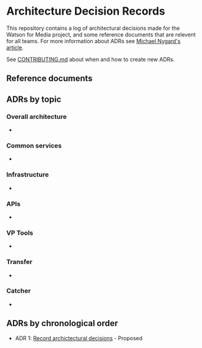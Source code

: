 # Architecture Decision Records

This repository contains a log of architectural decisions made for the Watson for Media project, and some reference documents that are relevent for all teams. For more information about ADRs see [Michael Nygard's article](http://thinkrelevance.com/blog/2011/11/15/documenting-architecture-decisions).

See [CONTRIBUTING.md](CONTRIBUTING.md) about when and how to create new ADRs.

## Reference documents


## ADRs by topic


### Overall architecture

* 

### Common services

* 

### Infrastructure

* 
### APIs

* 

### VP Tools

* 

### Transfer

* 

### Catcher 

* 

## ADRs by chronological order
* ADR 1: [Record archictectural decisions](adr/0001-record-archictectural-decisions.md) - Proposed
